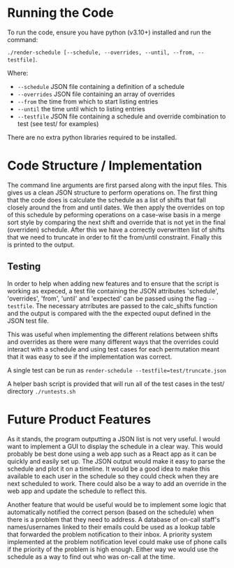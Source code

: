 # Running the Code
To run the code, ensure you have python (v3.10+) installed and run the command:

`./render-schedule [--schedule, --overrides, --until, --from, --testfile]`.

Where:
- `--schedule` JSON file containing a definition of a schedule
- `--overrides` JSON file containing an array of overrides
- `--from` the time from which to start listing entries
- `--until` the time until which to listing entries
- `--testfile` JSON file containing a schedule and override combination to test (see test/ for examples)

There are no extra python libraries required to be installed.

# Code Structure / Implementation

The command line arguments are first parsed along with the input files. This gives us a clean JSON structure to perform operations on. The first thing that the code does is calculate the schedule as a list of shifts that fall closely around the from and until dates. We then apply the overrides on top of this schedule by peforming operations on a case-wise basis in a merge sort style by comparing the next shift and override that is not yet in the final (overriden) schedule. After this we have a correctly overwritten list of shifts that we need to truncate in order to fit the from/until constraint. Finally this is printed to the output.

## Testing

In order to help when adding new features and to ensure that the script is working as expeced, a test file containing the JSON attributes 'schedule', 'overrides', 'from', 'until' and 'expected' can be passed using the flag `--testfile`. The necessary atrributes are passed to the calc_shifts function and the output is compared with the the expected ouput defined in the JSON test file.

This was useful when implementing the different relations between shifts and overrides as there were many different ways that the overrides could interact with a schedule and using test cases for each permutation meant that it was easy to see if the implementation was correct.

A single test can be run as `render-schedule --testfile=test/truncate.json`

A helper bash script is provided that will run all of the test cases in the test/ directory `./runtests.sh`

# Future Product Features

As it stands, the program outputting a JSON list is not very useful. I would want to implement a GUI to display the schedule in a clear way. This would probably be best done using a web app such as a React app as it can be quickly and easily set up. The JSON output would make it easy to parse the schedule and plot it on a timeline. It would be a good idea to make this available to each user in the schedule so they could check when they are next scheduled to work. There could also be a way to add an override in the web app and update the schedule to reflect this.

Another feature that would be useful would be to implement some logic that automatically notified the correct person (based on the schedule) when there is a problem that they need to address. A database of on-call staff's names/usernames linked to their emails could be used as a lookup table that forwarded the problem notification to their inbox. A priority system implemented at the problem notification level could make use of phone calls if the priority of the problem is high enough. Either way we would use the schedule as a way to find out who was on-call at the time.

